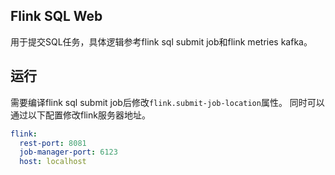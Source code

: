 Flink SQL Web 
------------------------
用于提交SQL任务，具体逻辑参考flink sql submit job和flink metries kafka。
## 运行
需要编译flink sql submit job后修改`flink.submit-job-location`属性。
同时可以通过以下配置修改flink服务器地址。
```yaml
flink:
  rest-port: 8081
  job-manager-port: 6123
  host: localhost
```
